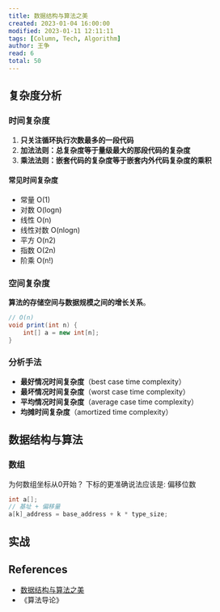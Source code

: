 ```yaml
---
title: 数据结构与算法之美
created: 2023-01-04 16:00:00
modified: 2023-01-11 12:11:11
tags: [Column, Tech, Algorithm]
author: 王争
read: 6
total: 50
---
```


## 复杂度分析

### 时间复杂度

1. **只关注循环执行次数最多的一段代码**
2. **加法法则：总复杂度等于量级最大的那段代码的复杂度**
3. **乘法法则：嵌套代码的复杂度等于嵌套内外代码复杂度的乘积**

#### 常见时间复杂度

- 常量 O(1)
- 对数 O(logn)
- 线性 O(n)
- 线性对数 O(nlogn)
- 平方 O(n2)
- 指数 O(2n)
- 阶乘 O(n!)

### 空间复杂度

**算法的存储空间与数据规模之间的增长关系**。

```java
// O(n)
void print(int n) {
    int[] a = new int[n];
}
```

### 分析手法

- **最好情况时间复杂度**（best case time complexity）
- **最坏情况时间复杂度**（worst case time complexity）
- **平均情况时间复杂度**（average case time complexity）
- **均摊时间复杂度**（amortized time complexity）

## 数据结构与算法

### 数组

为何数组坐标从0开始？ 下标的更准确说法应该是: 偏移位数

```c
int a[];
// 基址 + 偏移量
a[k]_address = base_address + k * type_size;
```

## 实战

## References

- [数据结构与算法之美](https://time.geekbang.org/column/intro/100017301)
- 《算法导论》
